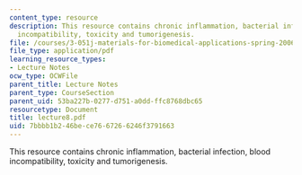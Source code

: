 ```yaml
---
content_type: resource
description: This resource contains chronic inflammation, bacterial infection, blood
  incompatibility, toxicity and tumorigenesis.
file: /courses/3-051j-materials-for-biomedical-applications-spring-2006/7bbbb1b246bece7667266246f3791663_lecture8.pdf
file_type: application/pdf
learning_resource_types:
- Lecture Notes
ocw_type: OCWFile
parent_title: Lecture Notes
parent_type: CourseSection
parent_uid: 53ba227b-0277-d751-a0dd-ffc8768dbc65
resourcetype: Document
title: lecture8.pdf
uid: 7bbbb1b2-46be-ce76-6726-6246f3791663
---
```

This resource contains chronic inflammation, bacterial infection, blood incompatibility, toxicity and tumorigenesis.

